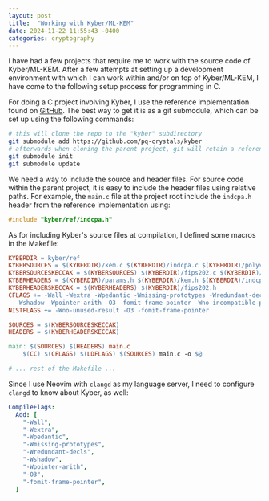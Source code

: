 ```yaml
---
layout: post
title:  "Working with Kyber/ML-KEM"
date: 2024-11-22 11:55:43 -0400
categories: cryptography
---
```


I have had a few projects that require me to work with the source code of Kyber/ML-KEM. After a few attempts at setting up a development environment with which I can work within and/or on top of Kyber/ML-KEM, I have come to the following setup process for programming in C.

For doing a C project involving Kyber, I use the reference implementation found on [GitHub](https://github.com/pq-crystals/kyber). The best way to get it is as a git submodule, which can be set up using the following commands:

```bash
# this will clone the repo to the "kyber" subdirectory
git submodule add https://github.com/pq-crystals/kyber
# afterwards when cloning the parent project, git will retain a reference but no actual source code, so we need the following commands to clone the submodule again:
git submodule init
git submodule update
```

We need a way to include the source and header files. For source code within the parent project, it is easy to include the header files using relative paths. For example, the `main.c` file at the project root include the `indcpa.h` header from the reference implementation using:

```c
#include "kyber/ref/indcpa.h"
```

As for including Kyber's source files at compilation, I defined some macros in the Makefile:

```makefile
KYBERDIR = kyber/ref
KYBERSOURCES = $(KYBERDIR)/kem.c $(KYBERDIR)/indcpa.c $(KYBERDIR)/polyvec.c $(KYBERDIR)/poly.c $(KYBERDIR)/ntt.c $(KYBERDIR)/cbd.c $(KYBERDIR)/reduce.c $(KYBERDIR)/verify.c $(KYBERDIR)/randombytes.c
KYBERSOURCESKECCAK = $(KYBERSOURCES) $(KYBERDIR)/fips202.c $(KYBERDIR)/symmetric-shake.c
KYBERHEADERS = $(KYBERDIR)/params.h $(KYBERDIR)/kem.h $(KYBERDIR)/indcpa.h $(KYBERDIR)/polyvec.h $(KYBERDIR)/poly.h $(KYBERDIR)/ntt.h $(KYBERDIR)/cbd.h $(KYBERDIR)/reduce.c $(KYBERDIR)/verify.h $(KYBERDIR)/symmetric.h
KYBERHEADERSKECCAK = $(KYBERHEADERS) $(KYBERDIR)/fips202.h
CFLAGS += -Wall -Wextra -Wpedantic -Wmissing-prototypes -Wredundant-decls \
  -Wshadow -Wpointer-arith -O3 -fomit-frame-pointer -Wno-incompatible-pointer-types
NISTFLAGS += -Wno-unused-result -O3 -fomit-frame-pointer

SOURCES = $(KYBERSOURCESKECCAK)
HEADERS = $(KYBERHEADERSKECCAK)

main: $(SOURCES) $(HEADERS) main.c
	$(CC) $(CFLAGS) $(LDFLAGS) $(SOURCES) main.c -o $@

# ... rest of the Makefile ...
```

Since I use Neovim with `clangd` as my language server, I need to configure `clangd` to know about Kyber, as well:

```yaml
CompileFlags:
  Add: [
    "-Wall", 
    "-Wextra", 
    "-Wpedantic", 
    "-Wmissing-prototypes", 
    "-Wredundant-decls", 
    "-Wshadow", 
    "-Wpointer-arith", 
    "-O3", 
    "-fomit-frame-pointer",
  ]
```